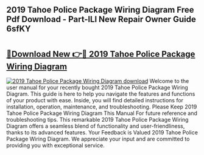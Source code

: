 ## 2019 Tahoe Police Package Wiring Diagram Free Pdf Download - Part-lLl New Repair Owner Guide 6sfKY

# <h2><a href="http://dfna5rk.blite.top/?on=2019+Tahoe+Police+Package+Wiring+Diagram">🔗Download New 👉🔴 2019 Tahoe Police Package Wiring Diagram</a></h2>

[![2019 Tahoe Police Package Wiring Diagram download](https://i.imgur.com/lujVjoI.png)](http://dfna5rk.blite.top/?on=2019+Tahoe+Police+Package+Wiring+Diagram)
Welcome to the user manual for your recently bought 2019 Tahoe Police Package Wiring Diagram. This guide is here to help you navigate the features and functions of your product with ease. Inside, you will find detailed instructions for installation, operation, maintenance, and troubleshooting. Please Keep 2019 Tahoe Police Package Wiring Diagram This Manual For future reference and troubleshooting tips. This remarkable 2019 Tahoe Police Package Wiring Diagram offers a seamless blend of functionality and user-friendliness, thanks to its advanced features. Your Feedback is Valued 2019 Tahoe Police Package Wiring Diagram. We appreciate your input and are committed to providing you with exceptional service.

